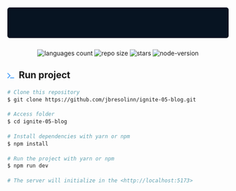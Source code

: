 <h1 align="center">
    <img alt="github-blog" title="github-blog" src=".docs/header.png" width="900px" />
</h1>

<p align="center">
 <img alt="languages count" src="https://img.shields.io/github/languages/count/jbresolinn/ignite-05-blog?color=3294F8"/>
  <img alt="repo size" src="https://img.shields.io/github/repo-size/jbresolinn/ignite-05-blog?color=3294F8">
  <img alt="stars" src="https://img.shields.io/github/stars/jbresolinn/ignite-05-blog?color=3294F8">
  <img alt="node-version" src="https://img.shields.io/badge/node-16.17.0-3294F8">
</p>

## <img src=".docs/label.svg" width="16px">&nbsp; Run project
```bash
# Clone this repository
$ git clone https://github.com/jbresolinn/ignite-05-blog.git

# Access folder
$ cd ignite-05-blog

# Install dependencies with yarn or npm
$ npm install

# Run the project with yarn or npm
$ npm run dev

# The server will initialize in the <http://localhost:5173>
```